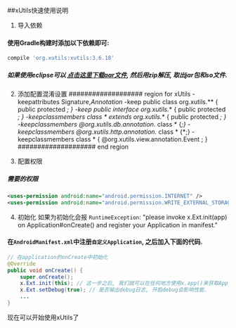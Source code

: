 ##xUtils快速使用说明

1. 导入依赖
#### 使用Gradle构建时添加以下依赖即可:
```javascript
compile 'org.xutils:xutils:3.6.18'
```
##### 如果使用eclipse可以 [点击这里下载aar文件](http://dl.bintray.com/wyouflf/maven/org/xutils/xutils/), 然后用zip解压, 取出jar包和so文件.

2. 添加配置混淆设置
################### region for xUtils
-keepattributes Signature,*Annotation*
-keep public class org.xutils.** {
    public protected *;
}
-keep public interface org.xutils.** {
    public protected *;
}
-keepclassmembers class * extends org.xutils.** {
    public protected *;
}
-keepclassmembers @org.xutils.db.annotation.* class * {*;}
-keepclassmembers @org.xutils.http.annotation.* class * {*;}
-keepclassmembers class * {
    @org.xutils.view.annotation.Event <methods>;
}
#################### end region

3. 配置权限
##### 需要的权限
```xml
<uses-permission android:name="android.permission.INTERNET" />
<uses-permission android:name="android.permission.WRITE_EXTERNAL_STORAGE" /><!-- 可选 -->
```

4. 初始化
如果为初始化会报 `RuntimeException`: "please invoke x.Ext.init(app) on Application#onCreate()
and register your Application in manifest."
#### 在`AndroidManifest.xml`中注册`自定义Application`, 之后加入下面的代码.
```java
// 在application的onCreate中初始化
@Override
public void onCreate() {
    super.onCreate();
    x.Ext.init(this); // 这一步之后, 我们就可以在任何地方使用x.app()来获取Application的实例了.
    x.Ext.setDebug(true); // 是否输出debug日志, 开启debug会影响性能.
    ...
}
```

现在可以开始使用xUtils了
